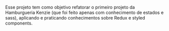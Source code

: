 Esse projeto tem como objetivo refatorar o primeiro projeto da Hamburgueria Kenzie (que foi feito apenas com conhecimento de estados e sass), aplicando e praticando conhecimentos sobre Redux e styled components.
